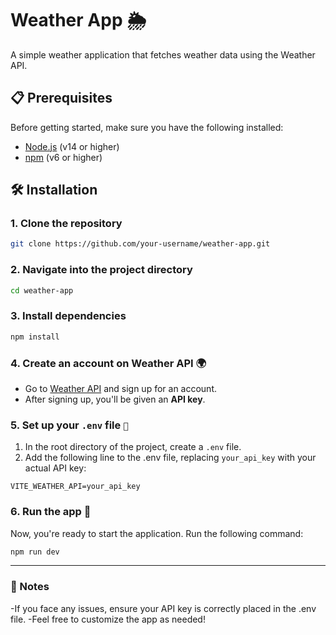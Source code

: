 # Weather App 🌦️

A simple weather application that fetches weather data using the Weather API.

## 📋 Prerequisites

Before getting started, make sure you have the following installed:

- [Node.js](https://nodejs.org/) (v14 or higher)
- [npm](https://www.npmjs.com/) (v6 or higher)

## 🛠️ Installation

### 1. Clone the repository

```bash
git clone https://github.com/your-username/weather-app.git
```
### 2. Navigate into the project directory

```bash
cd weather-app
```
### 3. Install dependencies

```bash
npm install
```
### 4.  Create an account on Weather API 🌍
- Go to [Weather API](https://www.weatherapi.com/) and sign up for an account.
- After signing up, you'll be given an **API key**.

### 5. Set up your `.env` file `🔑`
1. In the root directory of the project, create a `.env` file.
2. Add the following line to the .env file, replacing `your_api_key` with your actual API key:
```.env
VITE_WEATHER_API=your_api_key
```

### 6. Run the app 🚀
Now, you're ready to start the application. Run the following command:
```bash
npm run dev
```

---

### 📝 Notes
-If you face any issues, ensure your API key is correctly placed in the .env file.
-Feel free to customize the app as needed!

